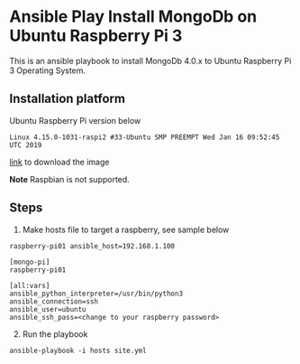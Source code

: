 # Ansible Play Install MongoDb on Ubuntu Raspberry Pi 3
This is an ansible playbook to install MongoDb 4.0.x to Ubuntu Raspberry Pi 3 Operating System.
## Installation platform
Ubuntu Raspberry Pi version below 
```
Linux 4.15.0-1031-raspi2 #33-Ubuntu SMP PREEMPT Wed Jan 16 09:52:45 UTC 2019
```
[link](https://www.ubuntu.com/download/iot/raspberry-pi-2-3) to download the image

**Note** Raspbian is not supported.

## Steps
1. Make hosts file to target a raspberry, see sample below
```
raspberry-pi01 ansible_host=192.168.1.100

[mongo-pi]
raspberry-pi01

[all:vars]
ansible_python_interpreter=/usr/bin/python3
ansible_connection=ssh
ansible_user=ubuntu
ansible_ssh_pass=<change to your raspberry password>
```
2. Run the playbook
```
ansible-playbook -i hosts site.yml
```
